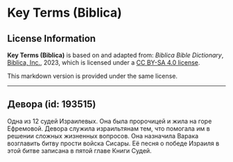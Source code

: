 # Key Terms (Biblica)

## License Information

**Key Terms (Biblica)** is based on and adapted from: _Biblica Bible Dictionary_, [Biblica, Inc.](https://www.biblica.com/), 2023, which is licensed under a [CC BY-SA 4.0 license](https://creativecommons.org/licenses/by-sa/4.0/legalcode.en).

This markdown version is provided under the same license.



--------------------------------

## Девора (id: 193515)

Одна из 12 судей Израилевых. Она была пророчицей и жила на горе Ефремовой. Девора служила израильтянам тем, что помогала им в решении сложных жизненных вопросов. Она назначила Варака возглавить битву прости войска Сисары. Её песня о победе Израиля в этой битве записана в пятой главе Книги Судей.



